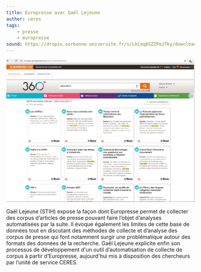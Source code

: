 ```yaml
---
title: Europresse avec Gaël Lejeune
author: ceres
tags:
    - presse
    - europresse
sound: https://dropsu.sorbonne-universite.fr/s/LkCoq6SZZFmJ7ky/download?path=%2FPODCASTS&files=Podcast_4_Europresse_Gael_Lejeune.mp3
---
```


![](europresse.png)

Gaël Lejeune (STIH) expose la façon dont Europresse permet de collecter des corpus d’articles de presse pouvant faire l’objet d’analyses automatisées par la suite. Il évoque également les limites de cette base de données tout en discutant des méthodes de collecte et d’analyse des corpus de presse qui font notamment surgir une problématique autour des formats des données de la recherche. Gaël Lejeune explicite enfin son processus de développement d'un outil d’automatisation de collecte de corpus à partir d’Europresse, aujourd'hui mis à disposition des chercheurs par l’unité de service CERES.
